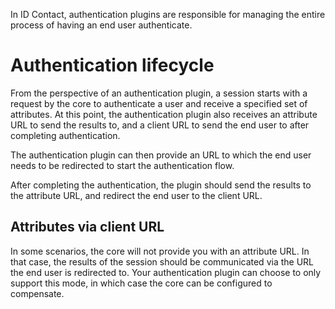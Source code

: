 In ID Contact, authentication plugins are responsible for managing the entire process of having an end user authenticate.

# Authentication lifecycle

From the perspective of an authentication plugin, a session starts with a request by the core to authenticate a user and receive a specified set of attributes. At this point, the authentication plugin also receives an attribute URL to send the results to, and a client URL to send the end user to after completing authentication.

The authentication plugin can then provide an URL to which the end user needs to be redirected to start the authentication flow.

After completing the authentication, the plugin should send the results to the attribute URL, and redirect the end user to the client URL.

## Attributes via client URL

In some scenarios, the core will not provide you with an attribute URL. In that case, the results of the session should be communicated via the URL the end user is redirected to. Your authentication plugin can choose to only support this mode, in which case the core can be configured to compensate.

